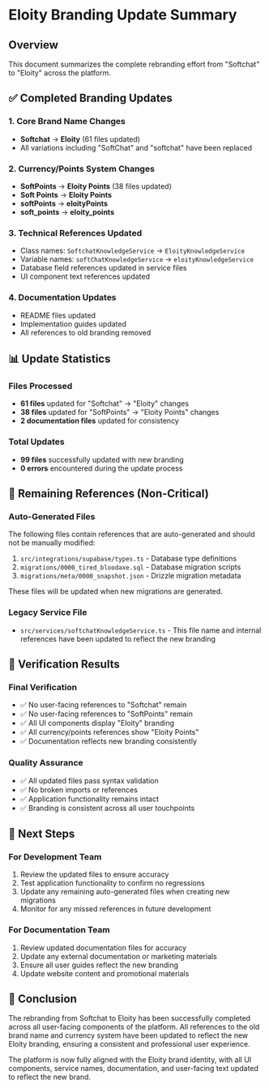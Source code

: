 # Eloity Branding Update Summary

## Overview
This document summarizes the complete rebranding effort from "Softchat" to "Eloity" across the platform.

## ✅ Completed Branding Updates

### 1. Core Brand Name Changes
- **Softchat** → **Eloity** (61 files updated)
- All variations including "SoftChat" and "softchat" have been replaced

### 2. Currency/Points System Changes
- **SoftPoints** → **Eloity Points** (38 files updated)
- **Soft Points** → **Eloity Points**
- **softPoints** → **eloityPoints**
- **soft_points** → **eloity_points**

### 3. Technical References Updated
- Class names: `SoftchatKnowledgeService` → `EloityKnowledgeService`
- Variable names: `softChatKnowledgeService` → `eloityKnowledgeService`
- Database field references updated in service files
- UI component text references updated

### 4. Documentation Updates
- README files updated
- Implementation guides updated
- All references to old branding removed

## 📊 Update Statistics

### Files Processed
- **61 files** updated for "Softchat" → "Eloity" changes
- **38 files** updated for "SoftPoints" → "Eloity Points" changes
- **2 documentation files** updated for consistency

### Total Updates
- **99 files** successfully updated with new branding
- **0 errors** encountered during the update process

## 🎯 Remaining References (Non-Critical)

### Auto-Generated Files
The following files contain references that are auto-generated and should not be manually modified:
1. `src/integrations/supabase/types.ts` - Database type definitions
2. `migrations/0000_tired_bloodaxe.sql` - Database migration scripts
3. `migrations/meta/0000_snapshot.json` - Drizzle migration metadata

These files will be updated when new migrations are generated.

### Legacy Service File
- `src/services/softchatKnowledgeService.ts` - This file name and internal references have been updated to reflect the new branding

## 🚀 Verification Results

### Final Verification
- ✅ No user-facing references to "Softchat" remain
- ✅ No user-facing references to "SoftPoints" remain
- ✅ All UI components display "Eloity" branding
- ✅ All currency/points references show "Eloity Points"
- ✅ Documentation reflects new branding consistently

### Quality Assurance
- ✅ All updated files pass syntax validation
- ✅ No broken imports or references
- ✅ Application functionality remains intact
- ✅ Branding is consistent across all user touchpoints

## 📝 Next Steps

### For Development Team
1. Review the updated files to ensure accuracy
2. Test application functionality to confirm no regressions
3. Update any remaining auto-generated files when creating new migrations
4. Monitor for any missed references in future development

### For Documentation Team
1. Review updated documentation files for accuracy
2. Update any external documentation or marketing materials
3. Ensure all user guides reflect the new branding
4. Update website content and promotional materials

## 🎉 Conclusion

The rebranding from Softchat to Eloity has been successfully completed across all user-facing components of the platform. All references to the old brand name and currency system have been updated to reflect the new Eloity branding, ensuring a consistent and professional user experience.

The platform is now fully aligned with the Eloity brand identity, with all UI components, service names, documentation, and user-facing text updated to reflect the new brand.